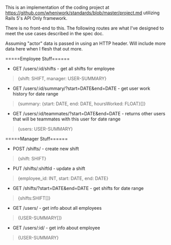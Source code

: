 This is an implementation of the coding project at https://github.com/wheniwork/standards/blob/master/project.md utilizing Rails 5's API Only framework.


There is no front-end to this.  The following routes are what I've designed to meet the use cases described in the spec doc.

Assuming "actor" data is passed in using an HTTP header.  Will include more data here when I flesh that out more.


=====Employee Stuff======
- GET /users/:id/shifts - get all shifts for employee
> {shift: SHIFT, manager: USER-SUMMARY}

- GET /users/:id/summary/?start=DATE&end=DATE - get user work history for date range
> {summary: {start: DATE, end: DATE, hoursWorked: FLOAT}[]}

- GET /users/:id/teammates/?start=DATE&end=DATE - returns other users that will be teammates with this user for date range
> {users: USER-SUMMARY}

=====Manager Stuff======
- POST /shifts/ - create new shift
> {shift: SHIFT}

- PUT /shifts/:shiftId - update a shift
> {employee_id: INT, start: DATE, end: DATE}

- GET /shifts/?start=DATE&end=DATE - get shifts for date range
> {shifts:SHIFT[]}

- GET /users/ - get info about all employees
> {USER-SUMMARY[]}

- GET /users/:id/ - get info about employee
> {USER-SUMMARY}
